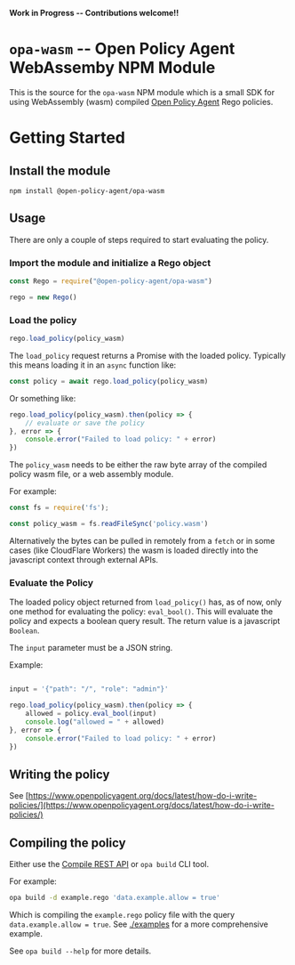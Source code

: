 **Work in Progress -- Contributions welcome!!** 

# `opa-wasm` --  Open Policy Agent WebAssemby NPM Module
This is the source for the `opa-wasm` NPM module which is a small SDK for
using WebAssembly (wasm) compiled [Open Policy Agent](https://www.openpolicyagent.org/) Rego policies.

# Getting Started
## Install the module

```
npm install @open-policy-agent/opa-wasm 
```

## Usage

There are only a couple of steps required to start evaluating the policy.

### Import the module and initialize a Rego object

```javascript
const Rego = require("@open-policy-agent/opa-wasm")

rego = new Rego()
```

### Load the policy

```javascript
rego.load_policy(policy_wasm)
```
The `load_policy` request returns a Promise with the loaded policy.
Typically this means loading it in an `async` function like:

```javascript
const policy = await rego.load_policy(policy_wasm)
```

Or something like:

```javascript
rego.load_policy(policy_wasm).then(policy => {
    // evaluate or save the policy
}, error => {
    console.error("Failed to load policy: " + error)
})
```

The `policy_wasm` needs to be either the raw byte array of
the compiled policy wasm file, or a web assembly module.

For example:

```javascript
const fs = require('fs');

const policy_wasm = fs.readFileSync('policy.wasm')
```

Alternatively the bytes can be pulled in remotely from a `fetch` or
in some cases (like CloudFlare Workers) the wasm is loaded directly into
the javascript context through external APIs.

### Evaluate the Policy

The loaded policy object returned from `load_policy()` has, as of now, only
one method for evaluating the policy: `eval_bool()`. This will evaluate the
policy and expects a boolean query result. The return value is a javascript
`Boolean`.

The `input` parameter must be a JSON string.

Example:

```javascript

input = '{"path": "/", "role": "admin"}'

rego.load_policy(policy_wasm).then(policy => {
    allowed = policy.eval_bool(input)
    console.log("allowed = " + allowed)
}, error => {
    console.error("Failed to load policy: " + error)
})
```

## Writing the policy

See [https://www.openpolicyagent.org/docs/latest/how-do-i-write-policies/](https://www.openpolicyagent.org/docs/latest/how-do-i-write-policies/)

## Compiling the policy

Either use the [Compile REST API](https://www.openpolicyagent.org/docs/latest/rest-api/#compile-api) or `opa build` CLI tool.

For example:

```bash
opa build -d example.rego 'data.example.allow = true'
```
Which is compiling the `example.rego` policy file with the query
`data.example.allow = true`. See [./examples](./examples) for a
more comprehensive example.

See `opa build --help` for more details.
